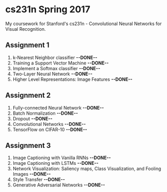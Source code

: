 # cs231n Spring 2017
My coursework for Stanford's cs231n - Convolutional Neural Networks for Visual Recognition.

## Assignment 1
1. k-Nearest Neighbor classifier **--DONE--**
2. Training a Support Vector Machine **--DONE--**
3. Implement a Softmax classifier **--DONE--**
4. Two-Layer Neural Network **--DONE--**
5. Higher Level Representations: Image Features **--DONE--**

## Assignment 2
1. Fully-connected Neural Network **--DONE--**
2. Batch Normalization **--DONE--**
3. Dropout **--DONE--**
4. Convolutional Networks **--DONE--**
5. TensorFlow on CIFAR-10 **--DONE--**

## Assignment 3
1. Image Captioning with Vanilla RNNs **--DONE--**
2. Image Captioning with LSTMs **--DONE--**
3. Network Visualization: Saliency maps, Class Visualization, and Fooling Images **--DONE--**
4. Style Transfer **--DONE--**
5. Generative Adversarial Networks **--DONE--**
